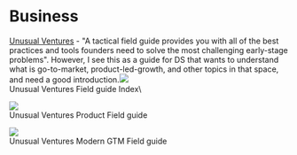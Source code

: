 # Business

​[Unusual Ventures](https://www.field-guide.unusual.vc/) - "A tactical field guide provides you with all of the best practices and tools founders need to solve the most challenging early-stage problems". However, I see this as a guide for DS that wants to understand what is go-to-market, product-led-growth, and other topics in that space, and need a good introduction.![](https://files.gitbook.com/v0/b/gitbook-28427.appspot.com/o/assets%2F-Mgd48oS5\_duTKOVE\_Et%2F-MkVBtp7BJSNV\_p-NgWd%2F-MkVDHbsRF\_b2\_Ogjkgu%2Fimage.png?alt=media\&token=65daf790-ac08-431e-a3cb-3d1a5cb2843d)\
Unusual Ventures Field guide Index\


![](https://files.gitbook.com/v0/b/gitbook-28427.appspot.com/o/assets%2F-Mgd48oS5\_duTKOVE\_Et%2F-MkVBtp7BJSNV\_p-NgWd%2F-MkVCr8pibrDfwzK4dNn%2Fimage.png?alt=media\&token=89576131-b6d9-4e06-a3c7-065f99194547)\
Unusual Ventures Product Field guide

![](https://files.gitbook.com/v0/b/gitbook-28427.appspot.com/o/assets%2F-Mgd48oS5\_duTKOVE\_Et%2F-MkVBtp7BJSNV\_p-NgWd%2F-MkVCx3OidZV5yE3BWhs%2Fimage.png?alt=media\&token=a70b5ad9-850e-427c-bdc6-f542a9902a2e)\
Unusual Ventures Modern GTM Field guide
